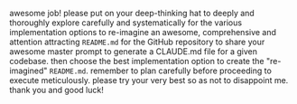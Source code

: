 awesome job! please put on your deep-thinking hat to deeply and thoroughly explore carefully and systematically for the various implementation options to re-imagine an awesome, comprehensive and attention attracting `README.md` for the GitHub repository to share your awesome master prompt to generate a CLAUDE.md file for a given codebase. then choose the best implementation option to create the "re-imagined" `README.md`. remember to plan carefully before proceeding to execute meticulously. please try your very best so as not to disappoint me. thank you and good luck!
